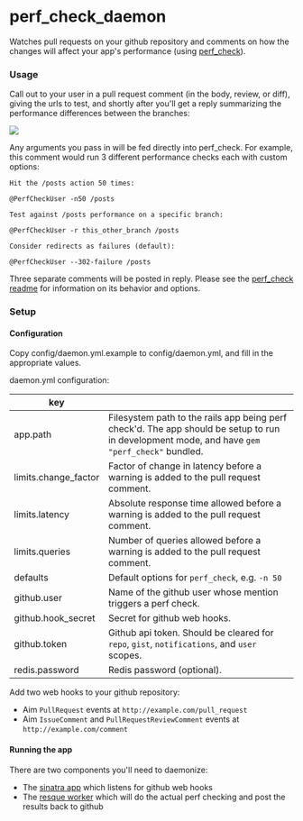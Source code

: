 # perf_check_daemon
Watches pull requests on your github repository and comments on how the changes will affect your app's performance (using [perf_check](https://github.com/rubytune/perf_check)).

### Usage
Call out to your user in a pull request comment (in the body, review, or diff), giving the urls to test, and shortly after you'll get a reply summarizing the performance differences between the branches:

![](https://cloud.githubusercontent.com/assets/6469642/13340018/cb4dd9c2-dbe1-11e5-98b7-8501b2512c70.png)

Any arguments you pass in will be fed directly into perf_check. For example, this comment would run 3 different performance checks each with custom options:

```
Hit the /posts action 50 times:

@PerfCheckUser -n50 /posts

Test against /posts performance on a specific branch:

@PerfCheckUser -r this_other_branch /posts

Consider redirects as failures (default):

@PerfCheckUser --302-failure /posts
```

Three separate comments will be posted in reply. Please see the [perf_check readme](https://github.com/rubytune/perf_check) for information on its behavior and options.

### Setup
#### Configuration
Copy config/daemon.yml.example to config/daemon.yml, and fill in the appropriate values.

daemon.yml configuration:

| key |  |
|-----|---------|
app.path | Filesystem path to the rails app being perf check'd. The app should be setup to run in development mode, and have `gem "perf_check"` bundled.
limits.change_factor | Factor of change in latency before a warning is added to the pull request comment.
limits.latency | Absolute response time allowed before a warning is added to the pull request comment.
limits.queries | Number of queries allowed before a warning is added to the pull request comment.
defaults | Default options for `perf_check`, e.g. `-n 50`
github.user | Name of the github user whose mention triggers a perf check.
github.hook_secret | Secret for github web hooks.
github.token | Github api token. Should be cleared for `repo`, `gist`, `notifications`, and `user` scopes.
redis.password | Redis password (optional).

Add two web hooks to your github repository:
  * Aim `PullRequest` events at `http://example.com/pull_request`
  * Aim `IssueComment` and `PullRequestReviewComment` events at `http://example.com/comment`

#### Running the app
There are two components you'll need to daemonize:
  * The [sinatra app](https://github.com/wioux/perf_check_daemon/blob/master/lib/perf_check_daemon/app.rb) which listens for github web hooks
  * The [resque worker](https://github.com/wioux/perf_check_daemon/blob/master/lib/perf_check_daemon/job.rb) which will do the actual perf checking and post the results back to github
